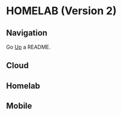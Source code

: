 # HOMELAB (Version 2)

## Navigation

Go [Up][up] a README.

[up]: /README.md

## Cloud

## Homelab

## Mobile
